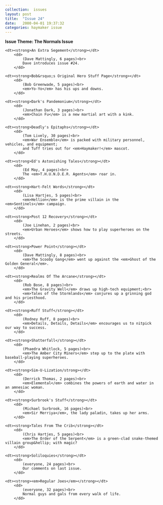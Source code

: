 ```yaml
---
collection:  issues
layout: post
title:  "Issue 24"
date:   2000-04-01 19:37:32
categories: haymaker issue
---
```


<dl>
	<dt class="theme"><strong>Issue Theme: The Normals Issue</theme></strong></dt>

	<dt><strong>An Extra Segement</strong></dt>
		<dd>
		 	(Dave Mattingly, 6 pages)<br>
			Dave introduces issue #24.
		</dd>
	
	<dt><strong>Bob&rsquo;s Original Hero Stuff Page</strong></dt>
		<dd>
		 	(Bob Greenwade, 5 pages)<br>
			<em>Yo-Yo</em> has his ups and downs.
		</dd>
	
	<dt><strong>Dark's Pandemonium</strong></dt>
		<dd>
		 	(Jonathan Dark, 3 pages)<br>
			<em>Chain Fu</em> is a new martial art with a kink.
		</dd>

	<dt><strong>Deadly's Epitaphs</strong></dt>
		<dd>
		 	(Tom Lively, 30 pages)<br>
			<em>War Ensemble</em> is packed with military personnel, vehicles, and equipment;
			and Tuff tries out for <em>Haymaker!</em> mascot.
		</dd>

	<dt><strong>Ed's Astonishing Tales</strong></dt>
		<dd>
		 	(Ed May, 4 pages)<br>
			The <em>T.H.U.N.D.E.R. Agents</em> roar in.
		</dd>

	<dt><strong>Hart-Felt Words</strong></dt>
		<dd>
		 	(Lisa Hartjes, 5 pages)<br>
			<em>Hellion</em> is the prime villain in the <em>Sentinels</em> campaign.
		</dd>

	<dt><strong>Post 12 Recovery</strong></dt>
		<dd>
		 	(Joe Linehan, 2 pages)<br>
			<em>Urban Heroes</em> shows how to play superheroes on the streets.
		</dd>

	<dt><strong>Power Point</strong></dt>
		<dd>
		 	(Dave Mattingly, 8 pages)<br>
			<em>The Scooby Gang</em> went up against the <em>Ghost of the Golden General</em>.
		</dd>

	<dt><strong>Realms Of The Arcane</strong></dt>
		<dd>
		 	(Rob Bose, 8 pages)<br>
			<em>The Gravity Well</em> draws up high-tech equipment;<br>
			<em>Tales of the Stormlands</em> conjures up a grinning god and his priesthood.
		</dd>

	<dt><strong>Ruff Stuff</strong></dt>
		<dd>
		 	(Rodney Ruff, 8 pages)<br>
			<em>Details, Details, Details</em> encourages us to nitpick our way to success.
		</dd>

	<dt><strong>Shatterfall</strong></dt>
		<dd>
		 	(Phaedra Whitlock, 5 pages)<br>
			<em>The Amber City Miners</em> step up to the plate with baseball-playing superheroes.
		</dd>

	<dt><strong>Sim-U-Lization/strong></dt>
		<dd>
		 	(Derrick Thomas, 2 pages)<br>
			<em>Elemental</em> combines the powers of earth and water in an amnesiac woman.
		</dd>

	<dt><strong>Surbrook's Stuff</strong></dt>
		<dd>
		 	(Michael Surbrook, 16 pages)<br>
			<em>Sir Merriya</em>, the lady paladin, takes up her arms.
		</dd>

	<dt><strong>Tales From The Crib</strong></dt>
		<dd>
		 	(Chris Hartjes, 5 pages)<br>
			<em>The Order of the Serpent</em> is a green-clad snake-themed villain group&hellip; with magic?
		</dd>

	<dt><strong>Soliloquies</strong></dt>
		<dd>
		 	(everyone, 24 pages)<br>
			Our comments on last issue.
		</dd>

	<dt><strong><em>Regular Joes</em></strong></dt>
		<dd>
		 	(everyone, 32 pages)<br>
			Normal guys and gals from every walk of life.
		</dd>	
		
</dl>
